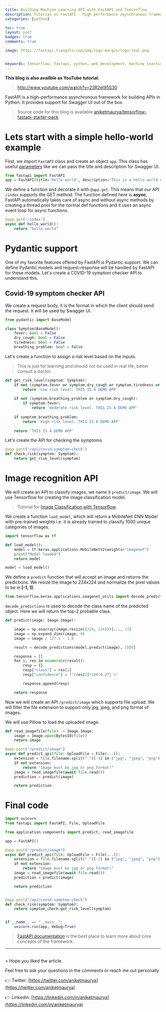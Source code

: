 ```yaml
---
title: Building Machine Learning API with FastAPI and Tensorflow
description: Tutorial on FastAPI - high performance asynchronous framework for faster development of production ready APIs.
categories: [python]

toc: true
layout: post
badges: true
comments: true

image: https://fastapi.tiangolo.com/img/logo-margin/logo-teal.png


keywords: tensorflow, fastapi, python, web development, machine learning, computer vision
---
```


**This blog is also availble as YouTube tutorial.**

> http://www.youtube.com/watch?v=23R2eI95S30

FastAPI is a high-performance asynchronous framework for building APIs in Python.
It provides support for Swagger UI out of the box.

> Source code for this blog is available [aniketmaurya/tensorflow-fastapi-starter-pack](https://github.com/aniketmaurya/tensorflow-web-app-starter-pack)

# Lets start with a simple hello-world example

First, we import `FastAPI` class and create an object `app`. This class has useful [parameters](https://github.com/tiangolo/fastapi/blob/a6897963d5ff2c836313c3b69fc6062051c07a63/fastapi/applications.py#L30) like we can pass the title and description for Swagger UI.

```python
from fastapi import FastAPI
app = FastAPI(title='Hello world', description='This is a hello world example', version='0.0.1')
```

We define a function and decorate it with `@app.get`. This means that our API ``/index`` supports the GET method. The function defined here is **async**, FastAPI automatically takes care of async and without async methods by creating a thread pool for the normal def functions and it uses an async event loop for async functions.

```python
@app.get('/index')
async def hello_world():
    return "hello world"
```


# Pydantic support

One of my favorite features offered by FastAPI is Pydantic support. We can define Pydantic models and request-response will be handled by FastAPI for these models.
Let's create a COVID-19 symptom checker API to understand this.

## Covid-19 symptom checker API
We create a request body, it is the format in which the client should send the request. It will be used by Swagger UI.
```python
from pydantic import BaseModel

class Symptom(BaseModel):
    fever: bool = False
    dry_cough: bool = False
    tiredness: bool = False
    breathing_problem: bool = False
```

Let's create a function to assign a risk level based on the inputs.

> This is just for learning and should not be used in real life, better consult a doctor.

```python
def get_risk_level(symptom: Symptom):
    if not (symptom.fever or symptom.dry_cough or symptom.tiredness or symptom.breathing_problem):
        return 'Low risk level. THIS IS A DEMO APP'
    
    if not (symptom.breathing_problem or symptom.dry_cough):
        if symptom.fever:
            return 'moderate risk level. THIS IS A DEMO APP'
    
    if symptom.breathing_problem:
        return 'High-risk level. THIS IS A DEMO APP'
    
    return 'THIS IS A DEMO APP'

```

Let's create the API for checking the symptoms

```python
@app.post('/api/covid-symptom-check')
def check_risk(symptom: Symptom):
    return get_risk_level(symptom)
```


# Image recognition API

We will create an API to classify images, we name it `predict/image`.
We will use Tensorflow for creating the image classification model.

> Tutorial for [Image Classification with Tensorflow](https://aniketmaurya.ml/blog/tensorflow/deep%20learning/2019/05/12/image-classification-with-tf2.html)

We create a function `load_model`, which will return a MobileNet CNN Model with pre-trained weights i.e. it is already trained to classify 1000 unique categories of images.

```python
import tensorflow as tf

def load_model():
    model = tf.keras.applications.MobileNetV2(weights="imagenet")
    print("Model loaded")
    return model

model = load_model()
```

We define a `predict` function that will accept an image and returns the predictions.
We resize the image to 224x224 and normalize the pixel values to be in **[-1, 1]**.

```python
from tensorflow.keras.applications.imagenet_utils import decode_predictions
```
`decode_predictions` is used to decode the class name of the predicted object. 
Here we will return the top-2 probable class.

```python
def predict(image: Image.Image):

    image = np.asarray(image.resize((224, 224)))[..., :3]
    image = np.expand_dims(image, 0)
    image = image / 127.5 - 1.0

    result = decode_predictions(model.predict(image), 2)[0]

    response = []
    for i, res in enumerate(result):
        resp = {}
        resp["class"] = res[1]
        resp["confidence"] = f"{res[2]*100:0.2f} %"

        response.append(resp)

    return response
```

Now we will create an API `/predict/image` which supports file upload. We will filter the file extension to support only jpg, jpeg, and png format of images.

We will use Pillow to load the uploaded image.

```python
def read_imagefile(file) -> Image.Image:
    image = Image.open(BytesIO(file))
    return image
```

```python
@app.post("/predict/image")
async def predict_api(file: UploadFile = File(...)):
    extension = file.filename.split(".")[-1] in ("jpg", "jpeg", "png")
    if not extension:
        return "Image must be jpg or png format!"
    image = read_imagefile(await file.read())
    prediction = predict(image)

    return prediction
```


# Final code

```python
import uvicorn
from fastapi import FastAPI, File, UploadFile

from application.components import predict, read_imagefile

app = FastAPI()

@app.post("/predict/image")
async def predict_api(file: UploadFile = File(...)):
    extension = file.filename.split(".")[-1] in ("jpg", "jpeg", "png")
    if not extension:
        return "Image must be jpg or png format!"
    image = read_imagefile(await file.read())
    prediction = predict(image)

    return prediction


@app.post("/api/covid-symptom-check")
def check_risk(symptom: Symptom):
    return symptom_check.get_risk_level(symptom)


if __name__ == "__main__":
    uvicorn.run(app, debug=True)

```

> [FastAPI documentation](https://fastapi.tiangolo.com/) is the best place to learn more about core concepts of the framework. 

<hr>
<br>
> Hope you liked the article.

Feel free to ask your questions in the comments or reach me out personally

👉 Twitter: [https://twitter.com/aniketmaurya](https://twitter.com/aniketmaurya)

👉 Linkedin: [https://linkedin.com/in/aniketmaurya](https://linkedin.com/in/aniketmaurya)